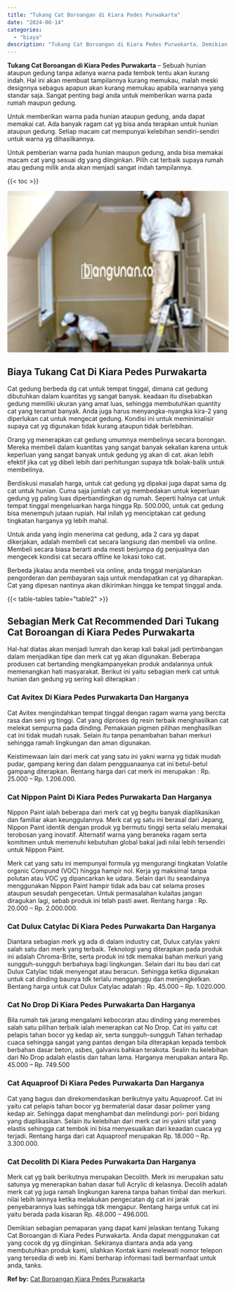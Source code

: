 ```yaml
---
title: "Tukang Cat Boroangan di Kiara Pedes Purwakarta"
date: "2024-08-14"
categories: 
  - "biaya"
description: "Tukang Cat Boroangan di Kiara Pedes Purwakarta. Demikian sebagian pemaparan yang dapat kami jelaskan tentang Tukang Cat Boroangan di Kiara Pedes Purwakarta...."
---
```


**Tukang Cat Boroangan di Kiara Pedes Purwakarta** – Sebuah hunian ataupun gedung tanpa adanya warna pada tembok tentu akan kurang indah. Hal ini akan membuat tampilannya kurang memukau, malah meski designnya sebagus apapun akan kurang memukau apabila warnanya yang standar saja. Sangat penting bagi anda untuk memberikan warna pada rumah maupun gedung.

Untuk memberikan warna pada hunian ataupun gedung, anda dapat memakai cat. Ada banyak ragam cat yg bisa anda terapkan untuk hunian ataupun gedung. Setiap macam cat mempunyai kelebihan sendiri-sendiri untuk warna yg dihasilkannya.

Untuk pemberian warna pada hunian maupun gedung, anda bisa memakai macam cat yang sesuai dg yang diinginkan. Pilih cat terbaik supaya rumah atau gedung milik anda akan menjadi sangat indah tampilannya.

{{< toc >}}

![Tukang Cat Boroangan di Kiara Pedes Purwakarta](/images/jasa-cat-murah29.png)

## Biaya Tukang Cat Di Kiara Pedes Purwakarta

Cat gedung berbeda dg cat untuk tempat tinggal, dimana cat gedung dibutuhkan dalam kuantitas yg sangat banyak. keadaan itu disebabkan gedung memiliki ukuran yang amat luas, sehingga membutuhkan quantity cat yang teramat banyak. Anda juga harus menyangka-nyangka kira-2 yang diperlukan cat untuk mengecat gedung. Kondisi ini untuk meminimalisir supaya cat yg digunakan tidak kurang ataupun tidak berlebihan.

Orang yg menerapkan cat gedung umumnya membelinya secara borongan. Mereka membeli dalam kuantitas yang sangat banyak sekalian karena untuk keperluan yang sangat banyak untuk gedung yg akan di cat. akan lebih efektif jika cat yg dibeli lebih dari perhitungan supaya tdk bolak-balik untuk membelinya.

Berdiskusi masalah harga, untuk cat gedung yg dipakai juga dapat sama dg cat untuk hunian. Cuma saja jumlah cat yg membedakan untuk keperluan gedung yg paling luas diperbandingkan dg rumah. Seperti halnya cat untuk tempat tinggal mengeluarkan harga hingga Rp. 500.000, untuk cat gedung bisa menempuh jutaan rupiah. Hal inilah yg menciptakan cat gedung tingkatan harganya yg lebih mahal.

Untuk anda yang ingin menerima cat gedung, ada 2 cara yg dapat dikerjakan, adalah membeli cat secara langsung dan membeli via online. Membeli secara biasa berarti anda mesti berjumpa dg penjualnya dan mengecek kondisi cat secara offline ke lokasi toko cat.

Berbeda jikalau anda membeli via online, anda tinggal menjalankan pengorderan dan pembayaran saja untuk mendapatkan cat yg diharapkan. Cat yang dipesan nantinya akan dikirimkan hingga ke tempat tinggal anda.

{{< table-tables table="table2" >}}

## Sebagian Merk Cat Recommended Dari Tukang Cat Boroangan di Kiara Pedes Purwakarta

Hal-hal diatas akan menjadi lumrah dan kerap kali bakal jadi pertimbangan dalam menjadikan tipe dan merk cat yg akan digunakan. Beberapa produsen cat bertanding mengkampanyekan produk andalannya untuk memenangkan hati masyarakat. Berikut ini yaitu sebagian merk cat untuk hunian dan gedung yg sering kali diterapkan :

### Cat Avitex Di Kiara Pedes Purwakarta Dan Harganya

Cat Avitex mengindahkan tempat tinggal dengan ragam warna yang bercita rasa dan seni yg tinggi. Cat yang diproses dg resin terbaik menghasilkan cat melekat sempurna pada dinding. Pemakaian pigmen pilihan menghasilkan cat ini tidak mudah rusak. Selain itu tanpa penambahan bahan merkuri sehingga ramah lingkungan dan aman digunakan.

Keistimewaan lain dari merk cat yang satu ini yakni warna yg tidak mudah pudar, gampang kering dan dalam pengguanaanya cat ini betul-betul gampang diterapkan. Rentang harga dari cat merk ini merupakan : Rp. 25.000 – Rp. 1.206.000.

### Cat Nippon Paint Di Kiara Pedes Purwakarta Dan Harganya

Nippon Paint ialah beberapa dari merk cat yg begitu banyak diaplikasikan dan familiar akan keunggulannya. Merk cat yg satu ini berasal dari Jepang, Nippon Paint identik dengan produk yg bermutu tinggi serta selalu memakai terobosan yang inovatif. Alternatif warna yang beraneka ragam serta komitmen untuk memenuhi kebutuhan global bakal jadi nilai lebih tersendiri untuk Nippon Paint.

Merk cat yang satu ini mempunyai formula yg mengurangi tingkatan Volatile organic Compund (VOC) hingga hampir nol. Kerja yg maksimal tanpa polutan atau VOC yg dipancarkan ke udara. Selain dari itu seandainya menggunakan Nippon Paint hampir tidak ada bau cat selama proses ataupun sesudah pengecetan. Untuk permasalahan kulaitas jangan diragukan lagi, sebab produk ini telah pasti awet. Rentang harga : Rp. 20.000 – Rp. 2.000.000.

### Cat Dulux Catylac Di Kiara Pedes Purwakarta Dan Harganya

Diantara sebagian merk yg ada di dalam industry cat, Dulux catylax yakni salah satu dari merk yang terbaik. Teknologi yang diterapkan pada produk ini adalah Chroma-Brite, serta produk ini tdk memakai bahan merkuri yang sungguh-sungguh berbahaya bagi lingkungan. Selain dari itu bau dari cat Dulux Catylac tidak menyengat atau beracun. Sehingga ketika digunakan untuk cat dinding baunya tdk terlalu mengganggu dan menjengkelkan. Bentang harga untuk cat Dulux Catylac adalah : Rp. 45.000 – Rp. 1.020.000.

### Cat No Drop Di Kiara Pedes Purwakarta Dan Harganya

Bila rumah tak jarang mengalami kebocoran atau dinding yang merembes salah satu pilihan terbaik ialah menerapkan cat No Drop. Cat ini yaitu cat pelapis tahan bocor yg kedap air, serta sungguh-sungguh Tahan terhadap cuaca sehingga sangat yang pantas dengan bila diterapkan kepada tembok berbahan dasar beton, asbes, galvanis bahkan terakota. Sealin itu kelebihan dari No Drop adalah elastis dan tahan lama. Harganya merupakan antara Rp. 45.000 – Rp. 749.500

### Cat Aquaproof Di Kiara Pedes Purwakarta Dan Harganya

Cat yang bagus dan direkomendasikan berikutnya yaitu Aquaproof. Cat ini yaitu cat pelapis tahan bocor yg bermaterial dasar dasar polimer yang kedap air. Sehingga dapat menghambat dan melindungi pori- pori bidang yang diaplikasikan. Selain itu kelebihan dari merk cat ini yakni sifat yang elastis sehingga cat tembok ini bisa menyesuaikan dari keaadan cuaca yg terjadi. Rentang harga dari cat Aquaproof merupakan Rp. 18.000 – Rp. 3.300.000.

### Cat Decolith Di Kiara Pedes Purwakarta Dan Harganya

Merk cat yg baik berikutnya merupakan Decolith. Merk ini merupakan satu satunya yg menerapkan bahan dasar full Acrylic di kelasnya. Decolih adalah merk cat yg juga ramah lingkungan karena tanpa bahan timbal dan merkuri. nilai lebih lainnya ketika melakukan pengecatan dg cat ini jarak penyebarannya luas sehingga tdk mengapur. Rentang harga untuk cat ini yaitu berada pada kisaran Rp. 48.000 – 496.000.

Demikian sebagian pemaparan yang dapat kami jelaskan tentang Tukang Cat Boroangan di Kiara Pedes Purwakarta. Anda dapat menggunakan cat yang cocok dg yg diinginkan. Sekiranya diantara anda ada yang membutuhkan produk kami, silahkan Kontak kami melewati nomor telepon yang tersedia di web ini. Kami berharap informasi tadi bermanfaat untuk anda, tanks.

**Ref by:** [Cat Boroangan Kiara Pedes Purwakarta](https://id.wikipedia.org/wiki/Cat)

